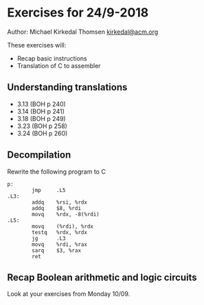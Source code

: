 # Exercises for 24/9-2018

Author: Michael Kirkedal Thomsen <kirkedal@acm.org>

These exercises will:
* Recap basic instructions
* Translation of C to assembler

## Understanding translations
  * 3.13 (BOH p 240)
  * 3.14 (BOH p 241)
  * 3.18 (BOH p 249)
  * 3.23 (BOH p 258)
  * 3.24 (BOH p 260)

## Decompilation
Rewrite the following program to C

```
p:
        jmp     .L5
.L3:
        addq    %rsi, %rdx
        addq    $8, %rdi
        movq    %rdx, -8(%rdi)
.L5:
        movq    (%rdi), %rdx
        testq   %rdx, %rdx
        jg      .L3
        movq    %rdi, %rax
        sarq    $3, %rax
        ret
```

## Recap Boolean arithmetic and logic circuits
Look at your exercises from Monday 10/09.
